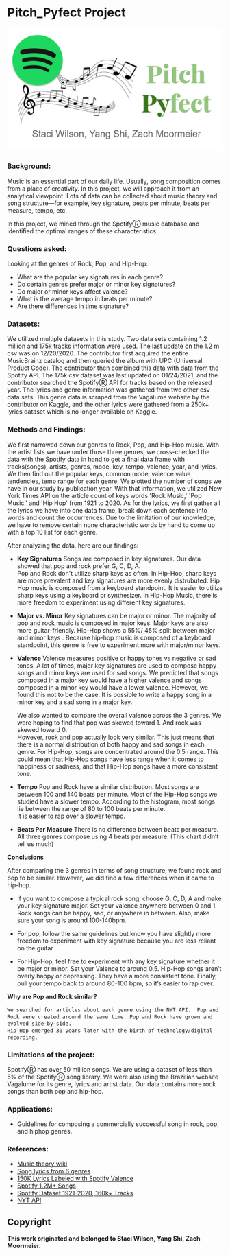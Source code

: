 # Pitch_Pyfect Project
![Pitch Pyfect](Images/Pitch_Pyfect_logo.PNG)

### Background:
Music is an essential part of our daily life.  Usually, song composition comes from a place of creativity.  In this project, we will approach it from an analytical viewpoint.  Lots of data can be collected about music theory and song structure—for example, key signature, beats per minute, beats per measure, tempo, etc.   

In this project, we mined through the SpotifyⓇ music database and identified the optimal ranges of these characteristics.

### Questions asked:
Looking at the genres of Rock, Pop, and Hip-Hop:

- What are the popular key signatures in each genre?
- Do certain genres prefer major or minor key signatures?
- Do major or minor keys affect valence?
- What is the average tempo in beats per minute?
- Are there differences in time signature?

### Datasets:
We utilized multiple datasets in this study. Two data sets containing 1.2 million and 175k tracks information were used. The last update on the 1.2 m csv was on 12/20/2020. The contributor first acquired the entire MusicBrainz catalog and then queried the album with UPC (Universal Product Code).  The contributor then combined this data with data from the Spotify API. The 175k csv dataset was last updated on 01/24/2021, and the contributor searched the SpotifyⓇ API for tracks based on the released year. The lyrics and genre information was gathered from two other csv data sets. This genre data is scraped from the Vagalume website by the contributor on Kaggle, and the other lyrics were gathered from a 250k+ lyrics dataset which is no longer available on Kaggle.

### Methods and Findings:
We first narrowed down our genres to Rock, Pop, and Hip-Hop music. With the artist lists we have under those three genres, we cross-checked the data with the Spotify data in hand to get a final data frame with tracks(songs), artists, genres, mode, key, tempo, valence, year, and lyrics. We then find out the popular keys, common mode, valence value tendencies, temp range for each genre. We plotted the number of songs we have in our study by publication year. With that information, we utilized New York Times API on the article count of keys words 'Rock Music,' 'Pop Music,' and 'Hip Hop' from 1921 to 2020. As for the lyrics, we first gather all the lyrics we have into one data frame, break down each sentence into words and count the occurrences. Due to the limitation of our knowledge, we have to remove certain none characteristic words by hand to come up with a top 10 list for each genre.

After analyzing the data, here are our findings:

- **Key Signatures**
	Songs are composed in key signatures. 
	Our data showed that pop and rock prefer G, C, D, A.  
	Pop and Rock don't utilize sharp keys as often.
	In Hip-Hop, sharp keys are more prevalent and key signatures are more evenly distrubuted.
	Hip Hop music is composed from a keyboard standpoint.  It is easier to utilize sharp keys using a keyboard or synthesizer.
	In Hip-Hop Music, there is more freedom to experiment using different key signatures.
    
- **Major vs. Minor**
	Key signatures can be major or minor.
	The majority of pop and rock music is composed in major keys. 
	Major keys are also more guitar-friendly. 
	Hip-Hop shows a 55%/ 45% split between major and minor keys .
	Because hip-hop music is composed of a keyboard standpoint, this genre is free to experiment more with major/minor keys.
    
- **Valence**
	Valence measures positive or happy tones vs negative or sad tones.
	A lot of times, major key signatures are used to compose happy songs and minor keys are used for sad songs.
	We predicted that songs composed in a major key would have a higher valence and songs composed in a minor key would have a lower valence.
	However, we found this not to be the case.
	It is possible to write a happy song in a minor key and a sad song in a major key.

	We also wanted to compare the overall valence across the 3 genres.  We were hoping to find that pop was skewed toward 1.  And rock was skewed toward 0.  
	However, rock and pop actually look very similar.  This just means that there is a normal distribution of both happy and sad songs in each genre.
	For Hip-Hop, songs are concentrated around the 0.5 range.
	This could mean that Hip-Hop songs have less range when it comes to happiness or sadness, and that Hip-Hop songs have a more consistent tone.

    
- **Tempo**
	Pop and Rock have a similar distribution.  Most songs are between 100 and 140 beats per minute.
	Most of the Hip-Hop songs we studied have a slower tempo.  According to the histogram, most songs lie between the range of 80 to 100 beats per minute.  
	It is easier to rap over a slower tempo.
    
- **Beats Per Measure**
	There is no difference between beats per measure. All three genres compose using 4 beats per measure. (This chart didn’t tell us much)

**Conclusions**

After comparing the 3 genres in terms of song structure, we found rock and pop to be similar.  However, we did find a few differences when it came to hip-hop.
	
- If you want to compose a typical rock song, choose G, C, D, A and make your key signature major.  Set your valence anywhere between 0 and 1.  Rock songs can be happy, 		sad, or anywhere in between.  Also, make sure your song is around 100-140bpm. 
	
- For pop, follow the same guidelines but know you have slightly more freedom to experiment with key signature because you are less reliant on the guitar
	
- For Hip-Hop, feel free to experiment with any key signature whether it be major or minor.  Set your Valence to around 0.5.  Hip-Hop songs aren’t overly happy or 		depressing.  They have a more consistent tone.  Finally, pull your tempo back to around 80-100 bpm, so it’s easier to rap over.

**Why are Pop and Rock similar?**

	We searched for articles about each genre using the NYT API.  Pop and Rock were created around the same time. Pop and Rock have grown and evolved side-by-side.
	Hip-Hop emerged 30 years later with the birth of technology/digital recording.

### Limitations of the project:
SpotifyⓇ has over 50 million songs.  We are using a dataset of less than 5% of the SpotifyⓇ song library. We were also using the Brazilian website Vagalume for its genre, lyrics and artist data. Our data contains more rock songs than both pop and hip-hop.

### Applications:
- Guidelines for composing a commercially successful song in rock, pop, and hiphop genres. <br>

### References: <br>
- [Music theory wiki](https://en.wikipedia.org/wiki/Music_theory) <br>
- [Song lyrics from 6 genres](https://www.kaggle.com/neisse/scrapped-lyrics-from-6-genres)  <br>
- [150K Lyrics Labeled with Spotify Valence](https://www.kaggle.com/edenbd/150k-lyrics-labeled-with-spotify-valence)  <br>
- [Spotify 1.2M+ Songs](https://www.kaggle.com/rodolfofigueroa/spotify-12m-songs)  <br>
- [Spotify Dataset 1921-2020, 160k+ Tracks](https://www.kaggle.com/yamaerenay/spotify-dataset-19212020-160k-tracks)  <br>
- [NYT API](https://developer.nytimes.com/docs/articlesearch-product/1/overview)  <br>

## Copyright 
**This work originated and belonged to Staci Wilson, Yang Shi, Zach Moormeier.**
